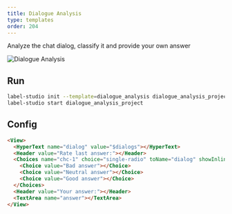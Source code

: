 ```yaml
---
title: Dialogue Analysis
type: templates
order: 204
---
```


Analyze the chat dialog, classify it and provide your own answer

<img src="/images/screens/dialogue_analysis.png" class="img-template-example" title="Dialogue Analysis" />

## Run

```bash
label-studio init --template=dialogue_analysis dialogue_analysis_project
label-studio start dialogue_analysis_project 
```

## Config 

```html
<View>
  <HyperText name="dialog" value="$dialogs"></HyperText>
  <Header value="Rate last answer:"></Header>
  <Choices name="chc-1" choice="single-radio" toName="dialog" showInline="true">
    <Choice value="Bad answer"></Choice>
    <Choice value="Neutral answer"></Choice>
    <Choice value="Good answer"></Choice>
  </Choices>
  <Header value="Your answer:"></Header>
  <TextArea name="answer"></TextArea>
</View>
```
